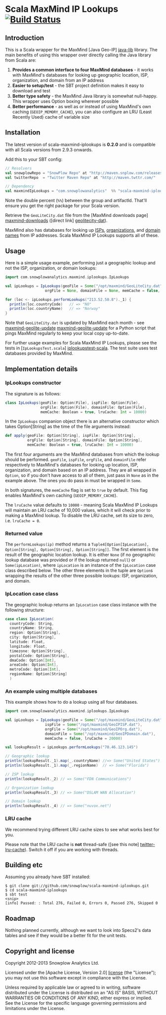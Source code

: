# Scala MaxMind IP Lookups [![Build Status](https://travis-ci.org/snowplow/scala-maxmind-iplookups.png)](https://travis-ci.org/snowplow/scala-maxmind-iplookups)

## Introduction

This is a Scala wrapper for the MaxMind [Java Geo-IP] [java-lib] library. The main benefits of using this wrapper over directly calling the Java library from Scala are:

1. **Provides a common interface to four MaxMind databases** - it works with MaxMind's databases for looking up geographic location, ISP, organization, and domain from an IP address
2. **Easier to setup/test** - the SBT project definition makes it easy to download and test
3. **Better type safety** - the MaxMind Java library is somewhat null-happy. This wrapper uses Option boxing wherever possible
4. **Better performance** - as well as or instead of using MaxMind's own caching (`GEOIP_MEMORY_CACHE`), you can also configure an LRU (Least Recently Used) cache of variable size

## Installation

The latest version of scala-maxmind-iplookups is **0.2.0** and is compatible with all Scala versions from 2.9.3 onwards.

Add this to your SBT config:

```scala
// Resolvers
val snowplowRepo = "SnowPlow Repo" at "http://maven.snplow.com/releases/"
val twitterRepo  = "Twitter Maven Repo" at "http://maven.twttr.com/"

// Dependency
val maxmindIpLookups = "com.snowplowanalytics"  %% "scala-maxmind-iplookups"  % "0.2.0"
```

Note the double percent (`%%`) between the group and artifactId. That'll ensure you get the right package for your Scala version.

Retrieve the `GeoLiteCity.dat` file from the [MaxMind downloads page] [maxmind-downloads] ([direct link] [geolitecity-dat]).

MaxMind also has databases for looking up [ISPs][maxmind-isp], [organizations][maxmind-org], and [domain names][maxmind-domain] from IP addresses. Scala MaxMind IP Lookups supports all of these.

## Usage

Here is a simple usage example, performing just a geographic lookup and not the ISP, organization, or domain lookups:

```scala
import com.snowplowanalytics.maxmind.iplookups.IpLookups

val ipLookups = IpLookups(geoFile = Some("/opt/maxmind/GeoLiteCity.dat"), ispFile = None,
                  orgFile = None, domainFile = None, memCache = false, lruCache = 20000)

for (loc <- ipLookups.performLookups("213.52.50.8")._1) {
  println(loc.countryCode)   // => "NO"
  println(loc.countryName)   // => "Norway" 
}
```

Note that `GeoLiteCity.dat` is updated by MaxMind each month - see [maxmind-geolite-update] [maxmind-geolite-update] for a Python script that pings MaxMind regularly to keep your local copy up-to-date.

For further usage examples for Scala MaxMind IP Lookups, please see the tests in [`IpLookupsTest.scala`] [iplookupstest-scala]. The test suite uses test databases provided by MaxMind.

## Implementation details

### IpLookups constructor

The signature is as follows:

```scala
class IpLookups(geoFile: Option(File), ispFile: Option(File), 
                orgFile: Option(File), domainFile: Option(File), 
                memCache: Boolean = true, lruCache: Int = 10000)
```

In the `IpLookups` companion object there is an alternative constructor which takes Option[String] as the time of the file arguments instead:

```scala
def apply(geoFile: Option[String], ispFile: Option[String], 
          orgFile: Option[String], domainFile: Option[String], 
          memCache: Boolean = true, lruCache: Int = 10000)
```

The first four arguments are the MaxMind databases from which the lookup should be performed. `geoFile`, `ispFile`, `orgFile`, and `domainFile` refer respectively to MaxMind's databases for looking up location, ISP, organization, and domain based on an IP address. They are all wrapped in `Option`, so if you don't have access to all of them, just pass in `None` as in the example above. The ones you do pass in must be wrapped in `Some`.

In both signatures, the `memCache` flag is set to `true` by default. This flag enables MaxMind's own caching (`GEOIP_MEMORY_CACHE`).

The `lruCache` value defaults to `10000` - meaning Scala MaxMind IP Lookups will maintain an LRU cache of 10,000 values, which it will check prior to making a MaxMind lookup. To disable the LRU cache, set its size to zero, i.e. `lruCache = 0`.

### Returned value

The `performLookups(ip)` method returns a `Tuple4[Option[IpLocation], Option[String], Option[String], Option[String]]`. The first element is the result of the geographic location lookup. It is either `None` (if no geographic lookup database was provided or if the lookup returned `null`) or `Some(ipLocation)`, where `ipLocation` is an instance of the `IpLocation` case class described below. The other three elements in the tuple are `Option`s wrapping the results of the other three possible lookups: ISP, organization, and domain.

### IpLocation case class

The geographic lookup returns an `IpLocation` case class instance with the following structure:

```scala
case class IpLocation(
  countryCode: String,
  countryName: String,
  region: Option[String],
  city: Option[String],
  latitude: Float,
  longitude: Float,
  timezone: Option[String],
  postalCode: Option[String],
  dmaCode: Option[Int],
  areaCode: Option[Int],
  metroCode: Option[Int],
  regionName: Option[String]  
  )
```

### An example using multiple databases

This example shows how to do a lookup using all four databases.

```scala
import com.snowplowanalytics.maxmind.iplookups.IpLookups

val ipLookups = IpLookups(geoFile = Some("/opt/maxmind/GeoLiteCity.dat"),
                  ispFile = Some("/opt/maxmind/GeoIPISP.dat"),
                  orgFile = Some("/opt/maxmind/GeoIPOrg.dat"),
                  domainFile = Some("/opt/maxmind/GeoIPDomain.dat"),
                  memCache = false, lruCache = 20000)

val lookupResult = ipLookups.performLookups("70.46.123.145")

// Geographic lookup
println(lookupResult._1).map(_.countryName) //=> Some("United States")
println(lookupResult._1).map(_.regionName)  // => Some("Florida")

// ISP lookup
println(lookupResult._2) // => Some("FDN Communications")

// Organization lookup
println(lookupResult._3) // => Some("DSLAM WAN Allocation")

// Domain lookup
println(lookupResult._4) // => Some("nuvox.net")
```

### LRU cache

We recommend trying different LRU cache sizes to see what works best for you.

Please note that the LRU cache is **not** thread-safe ([see this note] [twitter-lru-cache]). Switch it off if you are working with threads.

## Building etc

Assuming you already have SBT installed:

    $ git clone git://github.com/snowplow/scala-maxmind-iplookups.git
    $ cd scala-maxmind-iplookups
    $ sbt test
    <snip>
    [info] Passed: : Total 276, Failed 0, Errors 0, Passed 276, Skipped 0

## Roadmap

Nothing planned currently, although we want to look into Specs2's data tables and see if they would be a better fit for the unit tests.

## Copyright and license

Copyright 2012-2013 Snowplow Analytics Ltd.

Licensed under the [Apache License, Version 2.0] [license] (the "License");
you may not use this software except in compliance with the License.

Unless required by applicable law or agreed to in writing, software
distributed under the License is distributed on an "AS IS" BASIS,
WITHOUT WARRANTIES OR CONDITIONS OF ANY KIND, either express or implied.
See the License for the specific language governing permissions and
limitations under the License.

[java-lib]: http://www.maxmind.com/download/geoip/api/java/

[iplookupstest-scala]: https://github.com/snowplow/scala-maxmind-iplookups/blob/master/src/test/scala/com.snowplowanalytics.maxmind.iplookups/IpLookupsTest.scala

[twitter-lru-cache]: http://twitter.github.com/commons/apidocs/com/twitter/common/util/caching/LRUCache.html

[maxmind-downloads]: http://dev.maxmind.com/geoip/legacy/geolite
[maxmind-isp]: https://www.maxmind.com/en/isp
[maxmind-org]: https://www.maxmind.com/en/organization
[maxmind-domain]: https://www.maxmind.com/en/domain
[geolitecity-dat]: http://geolite.maxmind.com/download/geoip/database/GeoLiteCity.dat.gz
[maxmind-geolite-update]: https://github.com/psychicbazaar/maxmind-geolite-update

[license]: http://www.apache.org/licenses/LICENSE-2.0
